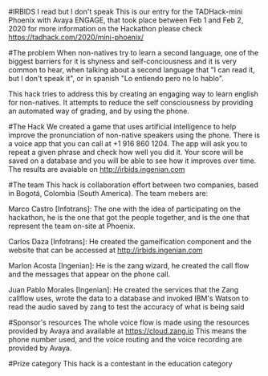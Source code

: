 #IRBIDS
I read but I don't speak
This is our entry for the TADHack-mini Phoenix with Avaya ENGAGE, that took place between Feb 1 and Feb 2, 2020 for more information on the Hackathon please check https://tadhack.com/2020/mini-phoenix/

#The problem
When non-natives try to learn a second language, one of the biggest barriers for it is shyness and self-conciousness and it is very common to hear, when talking about a second language that "I can read it, but I don't speak it", or in spanish "Lo entiendo pero no lo hablo".

This hack tries to address this by creating an engaging way to learn english for non-natives. It attempts to reduce the self consciousness by providing an automated way of grading, and by using the phone.

#The Hack
We created a game that uses artificial intelligence to help improve the pronunciation of non-native speakers using the phone. There is a voice app that you can call at +1 916 860 1204. The app will ask you to repeat a given phrase and check how well you did it. Your score will be saved on a database and you will be able to see how it improves over time. The results are avaiable on http://irbids.ingenian.com

#The team
This hack is collaboration effort between two companies, based in Bogotá, Colombia (South America). The team mebers are:

Marco Castro [Infotrans]: The one with the idea of participating on the hackathon, he is the one that got the people together, and is the one that represent the team on-site at Phoenix.

Carlos Daza [Infotrans]: He created the gameification component and the website that can be accessed at http://irbids.ingenian.com

Marlon Acosta [Ingenian]: He is the zang wizard, he created the call flow and the messages that appear on the phone call.

Juan Pablo Morales [Ingenian]: He created the services that the Zang callflow uses, wrote the data to a database and invoked IBM's Watson to read the audio saved by zang to test the accuracy of what is being said

#Sponsor's resources
The whole voice flow is made using the resources provided by Avaya and available at https://cloud.zang.io This means the phone number used, and the voice routing and the voice recording are provided by Avaya.

#Prize category
This hack is a contestant in the education category
